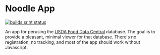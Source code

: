 # Noodle App

[![builds.sr.ht status](https://builds.sr.ht/~xyhhx/noodleapp.svg)](https://builds.sr.ht/~xyhhx/noodleapp)

An app for perusing the [USDA Food Data Central](https://fdc.nal.usda.gov/) database. The goal is to provide a pleasant, minimal viewer for that database. There's no registration, no tracking, and most of the app should work without Javascript.
